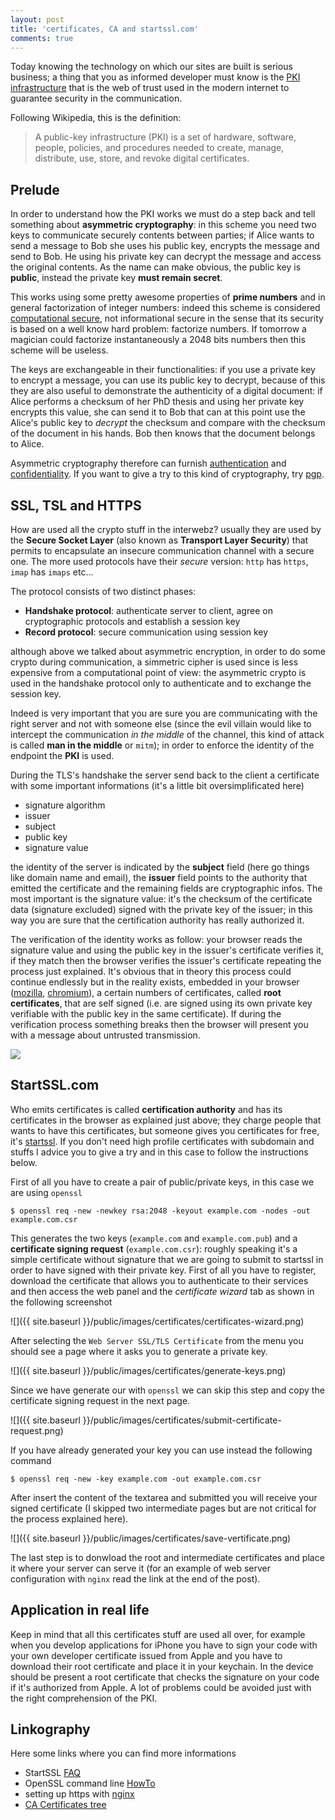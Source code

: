 ```yaml
---
layout: post
title: 'certificates, CA and startssl.com'
comments: true
---
```

Today knowing the technology on which our sites are built is serious business; a
thing that you as informed developer must know is the
[PKI infrastructure](http://en.wikipedia.org/wiki/Public_key_infrastructure>) that is the web of trust used in the modern internet to guarantee security in the communication.

Following Wikipedia, this is the definition:

>A public-key infrastructure (PKI) is a set of hardware, software, people, policies,
>and procedures needed to create, manage, distribute, use, store, and revoke digital certificates.

## Prelude

In order to understand how the PKI works we must do a step back and tell
something about **asymmetric cryptography**: in this scheme you need two keys to
communicate securely contents between parties; if Alice wants to send a message
to Bob she uses his public key, encrypts the message and send to Bob. He using
his private key can decrypt the message and access the original contents. As the
name can make obvious, the public key is **public**, instead the private key
**must remain secret**.

This works using some pretty awesome properties of **prime numbers** and in
general factorization of integer numbers: indeed this scheme is considered
[computational
secure](http://www.cs.princeton.edu/courses/archive/fall07/cos433/lec3.pdf), not
informational secure in the sense that its security is based on a well know hard
problem: factorize numbers. If tomorrow a magician
could factorize instantaneously a 2048 bits numbers then this scheme will be
useless.

The keys are exchangeable in their functionalities: if you use a private key to
encrypt a message, you can use its public key to decrypt, because of this they
are also useful to demonstrate the authenticity of a digital document: if Alice
performs a checksum of her PhD thesis and using her private key encrypts this
value, she can send it to Bob that can at this point use the Alice's public key
to *decrypt* the checksum and compare with the checksum of the document in his
hands. Bob then knows that the document belongs to Alice.  Asymmetric
cryptography therefore can furnish
[authentication](http://en.wikipedia.org/wiki/Authenticity_(disambiguation))
and [confidentiality](http://en.wikipedia.org/wiki/Confidentiality). If
you want to give a try to this kind of cryptography, try
[pgp](http://www.dewinter.com/gnupg_howto/english/GPGMiniHowto.html).

## SSL, TSL and HTTPS

How are used all the crypto stuff in the interwebz? usually they are used by the
**Secure Socket Layer** (also known as **Transport Layer Security**) that
permits to encapsulate an insecure communication channel with a secure one. The
more used protocols have their *secure* version: ``http`` has ``https``,
``imap`` has ``imaps`` etc...

The protocol consists of two distinct phases:

* **Handshake protocol**: authenticate server to client, agree on cryptographic protocols and establish a session key
* **Record protocol**: secure communication using session key

although above we talked about asymmetric encryption, in order to do some crypto
during communication, a simmetric cipher is used since is less expensive from a
computational point of view: the asymmetric crypto is used in the handshake
protocol only to authenticate and to exchange the session key. 
Indeed is very important that you are sure you are communicating with the right server and not with someone else (since the evil villain would like to intercept the communication *in the middle* of the channel, this kind of attack is called **man in the middle** or ``mitm``); in order to enforce the identity of the endpoint the **PKI** is used.

During the TLS's handshake the server send back to the client a certificate with
some important informations (it's a little bit oversimplificated here)

* signature algorithm
* issuer
* subject
* public key
* signature value

the identity of the server is indicated by the **subject** field (here go things
like domain name and email), the **issuer** field points to the authority that
emitted the certificate and the remaining fields are cryptographic infos. The
most important is the signature value: it's the checksum of the certificate data
(signature excluded) signed with the private key of the issuer; in this way you
are sure that the certification authority has really authorized it. 
The verification of the identity works as follow: your browser reads the
signature value and using the public key in the issuer's certificate verifies
it, if they match then the browser verifies the issuer's certificate repeating
the process just explained. It's obvious that in theory this process could
continue endlessly but in the reality exists, embedded in your browser
([mozilla](http://www.mozilla.org/projects/security/certs/),
[chromium](http://dev.chromium.org/Home/chromium-security/root-ca-policy)), a
certain
numbers of certificates, called **root certificates**, that are self signed
(i.e. are signed using its own private key verifiable with the public key in the
same certificate). If during the verification process something breaks then the
browser will present you with a message about untrusted transmission. 

![](https://kb.wisc.edu/images/group1/12473/firefox_connection_untrusted.PNG)

## StartSSL.com

Who emits certificates is called **certification authority** and has its
certificates in the browser as explained just above; they charge people that
wants to have this certificates, but someone gives you certificates for free,
it's [startssl](https://startssl.com). If you don't need high profile
certificates with subdomain and stuffs I advice you to give a try and in this
case to follow the instructions below.

First of all you have to create a pair of public/private keys, in this case we are using ``openssl``

    $ openssl req -new -newkey rsa:2048 -keyout example.com -nodes -out example.com.csr

This generates the two keys (``example.com`` and ``example.com.pub``) and a
**certificate signing request** (``example.com.csr``): roughly speaking it's a
simple certificate without signature that we are going to submit to startssl in
order to have signed with their private key. First of all you have to register,
download the certificate that allows you to authenticate to their services and
then access the web panel and the *certificate wizard* tab as shown in the
following screenshot

![]({{ site.baseurl }}/public/images/certificates/certificates-wizard.png)

After selecting the ``Web Server SSL/TLS Certificate`` from the menu you should
see a page where it asks you to generate a private key.

![]({{ site.baseurl }}/public/images/certificates/generate-keys.png)

Since we have generate our with ``openssl`` we can skip this step and copy the
certificate signing request in the next page.

![]({{ site.baseurl }}/public/images/certificates/submit-certificate-request.png)

If you have already generated your key you can use instead the following command

    $ openssl req -new -key example.com -out example.com.csr

After insert the content of the textarea and submitted you will receive your
signed certificate (I skipped two intermediate pages but are not critical for
the process explained here).

![]({{ site.baseurl }}/public/images/certificates/save-vertificate.png)

The last step is to donwload the root and intermediate certificates and place it
where your server can serve it (for an example of web server configuration with
``nginx`` read the link at the end of the post).

## Application in real life

Keep in mind that all this certificates stuff are used all over, for example
when you develop applications for iPhone you have to sign your code with your
own developer certificate issued from Apple and you have to download their root
certificate and place it in your keychain. In the device should be present a
root certificate that checks the signature on your code if it's authorized from
Apple.
A lot of problems could be avoided just with the right comprehension of the PKI.

## Linkography

Here some links where you can find more informations

* StartSSL [FAQ](https://www.startssl.com/?app=25)
* OpenSSL command line [HowTo](http://www.madboa.com/geek/openssl/)
* setting up https with [nginx](http://www.westphahl.net/blog/2012/01/03/setting-up-https-with-nginx-and-startssl/)
* [CA Certificates tree](http://notary.icsi.berkeley.edu/trust-tree/)

